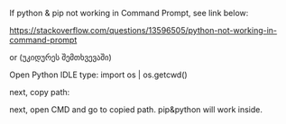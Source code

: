 If  python & pip not working in Command Prompt, see link below:

https://stackoverflow.com/questions/13596505/python-not-working-in-command-prompt

or (უკიდურეს შემთხვევაში) 

Open Python IDLE
type:
import os |
os.getcwd()

next, copy path:

next, open CMD and go to copied path. pip&python will work inside.

